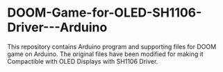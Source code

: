 # DOOM-Game-for-OLED-SH1106-Driver---Arduino
This repository contains Arduino program and supporting files for DOOM game on Arduino. The original files have been modified for making it Compactible with OLED Displays with SH1106 Driver.

